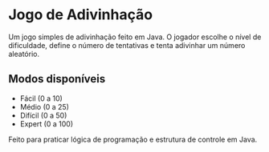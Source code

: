 # Jogo de Adivinhação

Um jogo simples de adivinhação feito em Java. O jogador escolhe o nível de dificuldade, define o número de tentativas e tenta adivinhar um número aleatório.

## Modos disponíveis
- Fácil (0 a 10)
- Médio (0 a 25)
- Difícil (0 a 50)
- Expert (0 a 100)

Feito para praticar lógica de programação e estrutura de controle em Java.
